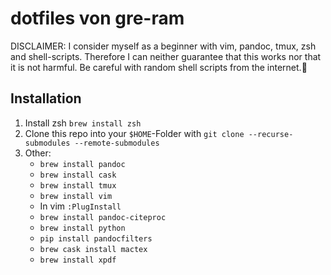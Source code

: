 # dotfiles von gre-ram

DISCLAIMER: I consider myself as a beginner with vim, pandoc, tmux, zsh and shell-scripts. Therefore I can neither guarantee that this  works nor that it is not harmful. Be careful with random shell scripts from the internet.🧐 

## Installation

1. Install zsh `brew install zsh`
3. Clone this repo into your `$HOME`-Folder with `git clone --recurse-submodules --remote-submodules`
4. Other:
    - `brew install pandoc`
    - `brew install cask`
    - `brew install tmux`
    - `brew install vim`
    - In vim `:PlugInstall`
    - `brew install pandoc-citeproc`
    - `brew install python`
    - `pip install pandocfilters`
    - `brew cask install mactex`
    - `brew install xpdf`
